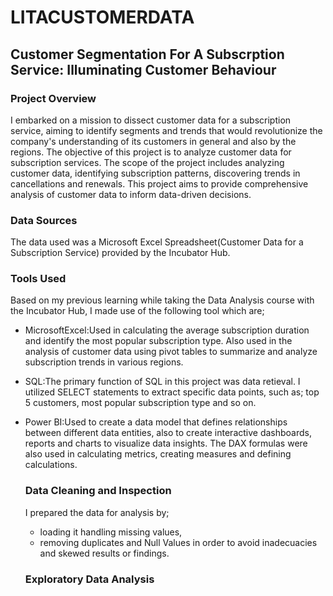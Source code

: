 # LITACUSTOMERDATA

## Customer Segmentation For A Subscrption Service: Illuminating Customer Behaviour

### Project Overview
I embarked on a mission to dissect customer data for a subscription service, aiming to identify segments and trends that would revolutionize the company's understanding of its customers in general and also by the regions. The objective of this project is to analyze customer data for subscription services. The scope of the project includes analyzing customer data, identifying subscription patterns, discovering trends in cancellations and renewals. This project aims to provide comprehensive analysis of customer data to inform data-driven decisions.

### Data Sources
The data used was a Microsoft Excel Spreadsheet(Customer Data for a Subscription Service) provided by the Incubator Hub.

### Tools Used
Based on my previous learning while taking the Data Analysis course with the Incubator Hub, I made use of the following tool which are;
* MicrosoftExcel:Used in calculating the average subscription duration and identify the most popular subscription type. Also used in the analysis of customer data using pivot tables to summarize and analyze subscription trends in various regions.
* SQL:The primary function of SQL in this project was data retieval. I utilized SELECT statements to extract specific data points, such as; top 5 customers, most popular subscription type and so on.
* Power BI:Used to create a data model that defines relationships between different data entities, also to create interactive dashboards, reports and charts to visualize data insights. The DAX formulas were also used in calculating metrics, creating measures and defining calculations.

  ### Data Cleaning and Inspection
  I prepared the data for analysis by;
  *  loading it handling missing values,
  *  removing duplicates and Null Values in order to avoid inadecuacies and skewed results or findings.

  ### Exploratory Data Analysis
